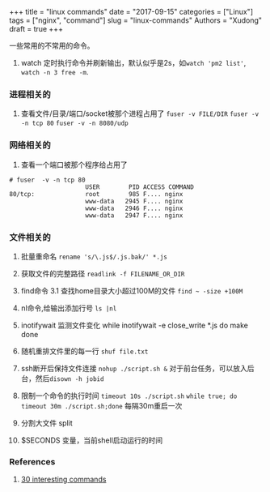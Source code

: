 +++
title = "linux commands"
date = "2017-09-15"
categories = ["Linux"]
tags = ["nginx", "command"]
slug = "linux-commands"
Authors = "Xudong"
draft = true
+++

一些常用的不常用的命令。

1. watch
定时执行命令并刷新输出，默认似乎是2s，如`watch 'pm2 list'`, `watch -n 3 free -m`.

### 进程相关的
1. 查看文件/目录/端口/socket被那个进程占用了
`fuser -v FILE/DIR`
`fuser -v -n tcp 80`
`fuser -v -n 8080/udp`

### 网络相关的
1. 查看一个端口被那个程序给占用了
```
# fuser  -v -n tcp 80
                     USER        PID ACCESS COMMAND
80/tcp:              root        985 F.... nginx
                     www-data   2945 F.... nginx
                     www-data   2946 F.... nginx
                     www-data   2947 F.... nginx
```

### 文件相关的
1. 批量重命名
`rename 's/\.js$/.js.bak/' *.js`

2. 获取文件的完整路径
`readlink -f FILENAME_OR_DIR`

3. find命令
3.1 查找home目录大小超过100M的文件
`find ~ -size +100M`

4. nl命令,给输出添加行号
`ls |nl`

5. inotifywait 监测文件变化
while inotifywait -e close_write *.js
        do make
done

6. 随机重排文件里的每一行
`shuf file.txt`

7. ssh断开后保持文件连接
`nohup ./script.sh &`
对于前台任务，可以放入后台，然后`disown -h jobid`

8. 限制一个命令的执行时间
`timeout 10s ./script.sh`
`while true; do timeout 30m ./script.sh;done` 每隔30m重启一次

9. 分割大文件
split

10. $SECONDS 变量，当前shell启动运行的时间

### References
1. [30 interesting commands](https://www.lopezferrando.com/30-interesting-shell-commands/)
